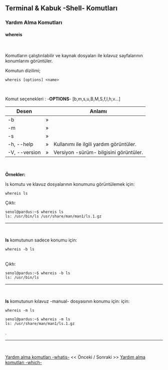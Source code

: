 ## **Terminal & Kabuk -Shell- Komutları**

### Yardım Alma Komutları 

#### **whereis** 


</br>

Komutların çalıştırılabilir ve kaynak dosyaları ile kılavuz sayfalarının konumlarını görüntüler.





Komutun dizilimi;
```
whereis [options] <name>
```


<br>

Komut seçenekleri : -**OPTIONS**- [b,m,s,u,B,M,S,f,l,h,v...]

| Desen | | Anlamı |
|--|:--:|--|
| -b | » |  |
| -m | » |  |
| -s | » |  |
| -h, --help | » | Kullanımı ile ilgili yardım görüntüler. |
| -V, --version | » | Versiyon -sürüm- bilgisini görüntüler. |

<br>


**Örnekler:**


ls komutu ve klavuz dosyalarının konumunu görüntülemek için:

``` {.sh}
whereis ls
```


Çıktı:

```
senol@pardus:~$ whereis ls
ls: /usr/bin/ls /usr/share/man/man1/ls.1.gz
```

---
<br>

**ls** komutunun sadece konumu için:

``` {.sh}
whereis -b ls
```

<br>
Çıktı:

```
senol@pardus:~$ whereis -b ls
ls: /usr/bin/ls
```

---

<br>

**ls** komutunun kılavuz -manual- dosyasının konumu için: için: 

``` {.sh}
whereis -m ls
```


```
senol@pardus:~$ whereis -m ls
ls: /usr/share/man/man1/ls.1.gz
```



<div style="color:red;"> 

.

</div>

---


</br>

 [Yardım alma komutları -whatis-](./tr_komutlar-yardim-alma-komutlari-whatis-.md) << Önceki / Sonraki >> [Yardım alma komutları -which-](./tr_komutlar-yardim-alma-komutlari-which-.md)

